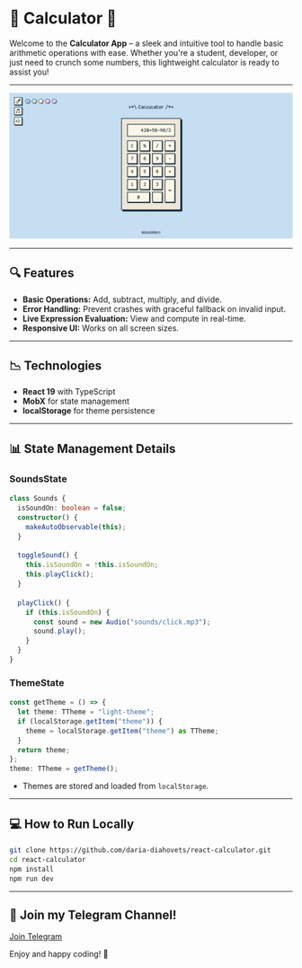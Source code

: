 # 🧮 Calculator 🧮

Welcome to the **Calculator App** – a sleek and intuitive tool to handle basic arithmetic operations with ease. Whether you're a student, developer, or just need to crunch some numbers, this lightweight calculator is ready to assist you!

---

![Screenshot](https://raw.githubusercontent.com/daria-diahovets/react-calculator/master/screenshot.png)

---

## 🔍 Features

- **Basic Operations:** Add, subtract, multiply, and divide.
- **Error Handling:** Prevent crashes with graceful fallback on invalid input.
- **Live Expression Evaluation:** View and compute in real-time.
- **Responsive UI:** Works on all screen sizes.

---

## 📉 Technologies

- **React 19** with TypeScript
- **MobX** for state management
- **localStorage** for theme persistence

---

## 📊 State Management Details

### SoundsState

```typescript
class Sounds {
  isSoundOn: boolean = false;
  constructor() {
    makeAutoObservable(this);
  }

  toggleSound() {
    this.isSoundOn = !this.isSoundOn;
    this.playClick();
  }

  playClick() {
    if (this.isSoundOn) {
      const sound = new Audio("sounds/click.mp3");
      sound.play();
    }
  }
}
```

### ThemeState

```typescript
const getTheme = () => {
  let theme: TTheme = "light-theme";
  if (localStorage.getItem("theme")) {
    theme = localStorage.getItem("theme") as TTheme;
  }
  return theme;
};
theme: TTheme = getTheme();
```

- Themes are stored and loaded from `localStorage`.

---

## 💻 How to Run Locally

```bash
git clone https://github.com/daria-diahovets/react-calculator.git
cd react-calculator
npm install
npm run dev
```

---

## 🎉 Join my Telegram Channel!

[Join Telegram](https://t.me/drzoidberg_portfolio)

Enjoy and happy coding! 🚀
